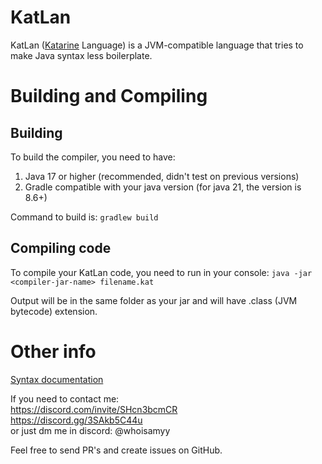 # KatLan
KatLan ([Katarine](https://github.com/whoisamyy/katarine) Language) is a JVM-compatible language that tries to make Java syntax less boilerplate.

# Building and Compiling

## Building

To build the compiler, you need to have: 
1. Java 17 or higher (recommended, didn't test on previous versions)
2. Gradle compatible with your java version (for java 21, the version is 8.6+)

Command to build is: `gradlew build`

## Compiling code

To compile your KatLan code, you need to run in your console:
   `java -jar <compiler-jar-name> filename.kat`

Output will be in the same folder as your jar and will have .class (JVM bytecode) extension.

# Other info

[Syntax documentation](https://github.com/whoisamyy/KatLan/blob/master/docs/syntax.md)

If you need to contact me: </br>
https://discord.com/invite/SHcn3bcmCR </br>
https://discord.gg/3SAkb5C44u </br>
or just dm me in discord: @whoisamyy

Feel free to send PR's and create issues on GitHub.